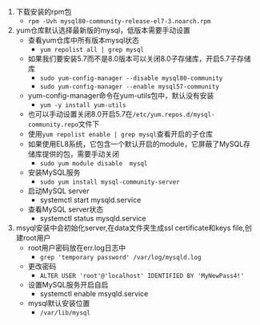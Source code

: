 1. 下载安装的rpm包
   + `rpm -Uvh mysql80-community-release-el7-3.noarch.rpm`
2. yum仓库默认选择最新版的mysql，低版本需要手动设置
   + 查看yum仓库中所有版本mysql状态
     + `yum repolist all | grep mysql`
   + 如果我们要安装5.7而不是8.0版本可以关闭8.0子存储库，开启5.7子存储库
     + `sudo yum-config-manager --disable mysql80-community`
     + `sudo yum-config-manager --enable mysql57-community`
   + yum-config-manager命令在yum-utils包中，默认没有安装
     + `yum -y install yum-utils`
   + 也可以手动设置关闭8.0开启5.7在`/etc/yum.repos.d/mysql-community.repo`文件下
   + 使用`yum repolist enable | grep mysql`查看开启的子仓库
   + 如果使用EL8系统，它包含一个默认开启的module，它屏蔽了MySQL存储库提供的包，需要手动关闭
     + `sudo yum module disable  mysql`
   + 安装MySQL服务
     + `sudo yum install mysql-community-server`
   + 启动MySQL server
     + systemctl start mysqld.service
   + 查看MySQL server状态
     + systemctl status mysqld.service
3. msyql安装中会初始化server,在data文件夹生成ssl certificate和keys file,创建root用户
   + root用户密码放在err.log日志中
     + `grep 'temporary password' /var/log/mysqld.log`
   + 更改密码
     + `ALTER USER 'root'@'localhost' IDENTIFIED BY 'MyNewPass4!'`
   + 设置MySQL服务开启自启
     + systemctl enable msyqld.service
   + mysql默认安装位置
     + `/var/lib/mysql`